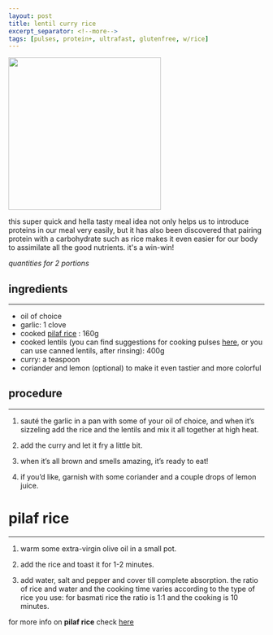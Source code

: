 ```yaml
---
layout: post
title: lentil curry rice
excerpt_separator: <!--more-->
tags: [pulses, protein+, ultrafast, glutenfree, w/rice]
---
```



 <img src="../../../images/lentil-curry-rice.jpeg" width="300">
 
 <!--more-->

 this super quick and hella tasty meal idea not only helps us to introduce proteins in our meal very easily, but it has also been discovered that pairing protein with a carbohydrate such as rice makes it even easier for our body to assimilate all the good nutrients. it's a win-win!

 *quantities for 2 portions*

## ingredients
---

- oil of choice
- garlic: 1 clove
- cooked [pilaf rice](#pilaf-rice) : 160g 
- cooked lentils (you can find suggestions for cooking pulses [here](https://fagiolini.github.io/pulses-guide/), or you can use canned lentils, after rinsing): 400g 
- curry: a teaspoon
- coriander and lemon (optional) to make it even tastier and more colorful


## procedure
---

1.	sauté the garlic in a pan with some of your oil of choice, and when it’s sizzeling add the rice and the lentils and mix it all together at high heat.

2.	add the curry and let it fry a little bit.

3.	when it’s all brown and smells amazing, it’s ready to eat! 

4.	if you’d like, garnish with some coriander and a couple drops of lemon juice.



# pilaf rice
---

1. warm some extra-virgin olive oil in a small pot.
   
2.  add the rice and toast it for 1-2 minutes.

3.  add water, salt and pepper and cover till complete absorption. the ratio of rice and water and the cooking time varies according to the type of rice you use: for basmati rice the ratio is 1:1 and the cooking is 10 minutes.
   
   for more info on **pilaf rice** check [here](https://fagiolini.github.io/pilaf-rice/)



